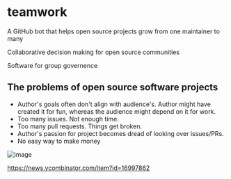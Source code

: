 # teamwork

A GitHub bot that helps open source projects grow from one maintainer to many

Collaborative decision making for open source communities

Software for group governence

## The problems of open source software projects
- Author's goals often don't align with audience's. Author might have created it for fun, whereas the audience might depend on it for work.
- Too many issues. Not enough time.
- Too many pull requests. Things get broken.
- Author's passion for project becomes dread of looking over issues/PRs.
- No easy way to make money

![image](https://user-images.githubusercontent.com/16357/39655219-53b1fab4-4fad-11e8-9e17-65ab727913c4.png)

https://news.ycombinator.com/item?id=16997862



